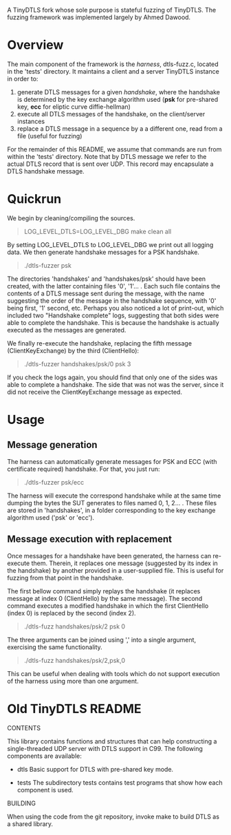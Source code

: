 A TinyDTLS fork whose sole purpose is stateful fuzzing of TinyDTLS. 
The fuzzing framework was implemented largely by Ahmed Dawood.

# Overview
The main component of the framework is the *harness*, dtls-fuzz.c, located in the 'tests' directory.
It maintains a client and a server TinyDTLS instance in order to:
1. generate DTLS messages for a given *handshake*, where the handshake is determined by the key exchange algorithm used (**psk** for pre-shared key, **ecc** for eliptic curve diffie-hellman)
2. execute all DTLS messages of the handshake, on the client/server instances
3. replace a DTLS message in a sequence by a a different one, read from a file (useful for fuzzing) 

For the remainder of this README, we assume that commands are run from within the 'tests' directory.
Note that by DTLS message we refer to the actual DTLS record that is sent over UDP.
This record may encapsulate a DTLS handshake message.

# Quickrun

We begin by cleaning/compiling the sources.

> LOG_LEVEL_DTLS=LOG_LEVEL_DBG make clean all

By setting LOG_LEVEL_DTLS to LOG_LEVEL_DBG we print out all logging data. 
We then generate handshake messages for a PSK handshake.

> ./dtls-fuzzer psk

The directories 'handshakes' and 'handshakes/psk' should have been created, with the latter containing files '0', '1'... .
Each such file contains the contents of a DTLS message sent during the message, with the name suggesting the order of the message in the handshake sequence, with '0' being first, '1' second, etc.
Perhaps you also noticed a lot of print-out, which included two "Handshake complete" logs, suggesting that both sides were able to complete the handshake.
This is because the handshake is actually executed as the messages are generated.

We finally re-execute the handshake, replacing the fifth message (ClientKeyExchange) by the third (ClientHello):

> ./dtls-fuzzer handshakes/psk/0 psk 3

If you check the logs again, you should find that only one of the sides was able to complete a handshake. 
The side that was not was the server, since it did not receive the ClientKeyExchange message as expected.

# Usage

## Message generation
The harness can automatically generate messages for PSK and ECC (with certificate required)  handshake. For that, you just run:

> ./dtls-fuzzer psk/ecc

The harness will execute the correspond handshake while at the same time dumping the bytes the SUT generates to files named 0, 1, 2... .
These files are stored in 'handshakes', in a folder corresponding to the key exchange algorithm used ('psk' or 'ecc').

## Message execution with replacement
Once messages for a handshake have been generated, the harness can re-execute them.
Therein, it replaces one message (suggested by its index in the handshake) by another provided in a user-supplied file.
This is useful for fuzzing from that point in the handshake.

The first bellow command simply replays the handshake (it replaces message at index 0 (ClientHello) by the same message).
The second command executes a modified handshake in which the first ClientHello (index 0) is replaced by the second (index 2).

> ./dtls-fuzz handshakes/psk/2 psk 0

The three arguments can be joined using ',' into a single argument, exercising the same functionality.
> ./dtls-fuzz handshakes/psk/2,psk,0

This can be useful when dealing with tools which do not support execution of the harness using more than one argument.


# Old TinyDTLS README
CONTENTS

This library contains functions and structures that can help
constructing a single-threaded UDP server with DTLS support in
C99. The following components are available:

* dtls
  Basic support for DTLS with pre-shared key mode.

* tests
  The subdirectory tests contains test programs that show how each
  component is used.

BUILDING

When using the code from the git repository, invoke make to build DTLS as a
shared library.
